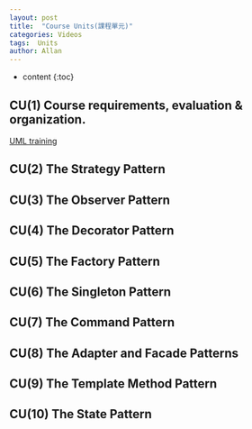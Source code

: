 ```yaml
---
layout: post
title:  "Course Units(課程單元)"
categories: Videos
tags:  Units  
author: Allan
---
```


* content
{:toc}

## CU(1) Course requirements, evaluation & organization.
<A href="\resources\PPT\UML training.pptx">UML training</a>

## CU(2) The Strategy Pattern

## CU(3) The Observer Pattern

## CU(4) The Decorator Pattern

## CU(5) The Factory Pattern

## CU(6) The Singleton Pattern

## CU(7) The Command Pattern

## CU(8) The Adapter and Facade Patterns

## CU(9) The Template Method Pattern

## CU(10) The State Pattern
